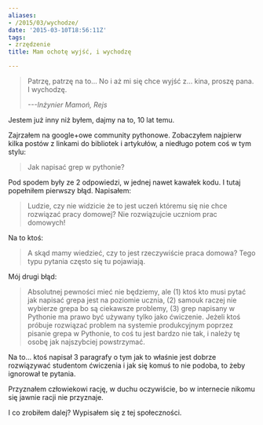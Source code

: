 ```yaml
---
aliases:
- /2015/03/wychodze/
date: '2015-03-10T18:56:11Z'
tags:
- zrzędzenie
title: Mam ochotę wyjść, i wychodzę

---
```


> Patrzę, patrzę na to… No i aż mi się chce wyjść z… kina, proszę pana.
> I wychodzę.
>
>   _---Inżynier Mamoń, Rejs_

Jestem już inny niż byłem, dajmy na to, 10 lat temu.

<!--more-->

Zajrzałem na google+owe community pythonowe. Zobaczyłem najpierw kilka postów
z linkami do bibliotek i artykułów, a niedługo potem coś w tym stylu:

> Jak napisać grep w pythonie?

Pod spodem były ze 2 odpowiedzi, w jednej nawet kawałek kodu. I tutaj popełniłem
pierwszy błąd. Napisałem:

> Ludzie, czy nie widzicie że to jest uczeń któremu się nie chce rozwiązać pracy
> domowej? Nie rozwiązujcie uczniom prac domowych!

Na to ktoś:

> A skąd mamy wiedzieć, czy to jest rzeczywiście praca domowa? Tego typu pytania
> często się tu pojawiają.

Mój drugi błąd:

> Absolutnej pewności mieć nie będziemy, ale (1) ktoś kto musi pytać jak napisać
> grepa jest na poziomie ucznia, (2) samouk raczej nie wybierze grepa bo są
> ciekawsze problemy, (3) grep napisany w Pythonie ma prawo być używany tylko
> jako ćwiczenie. Jeżeli ktoś próbuje rozwiązać problem na systemie produkcyjnym
> poprzez pisanie grepa w Pythonie, to coś tu jest bardzo nie tak, i należy tę
> osobę jak najszybciej powstrzymać.

Na to… ktoś napisał 3 paragrafy o tym jak to właśnie jest dobrze rozwiązywać
studentom ćwiczenia i jak się komuś to nie podoba, to żeby ignorował te pytania.

Przyznałem człowiekowi rację, w duchu oczywiście, bo w internecie nikomu się
jawnie racji nie przyznaje.

I co zrobiłem dalej? Wypisałem się z tej społeczności.
